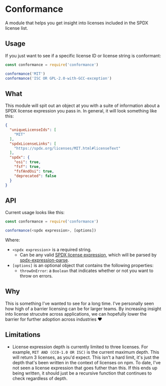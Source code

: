 # Conformance

A module that helps you get insight into licenses included in the SPDX license list.

## Usage

If you just want to see if a specific license ID or license string is conformant:

```js
const conformance = require('conformance')

conformance('MIT')
conformance('ISC OR GPL-2.0-with-GCC-exception')
```

## What

This module will spit out an object at you with a suite of information about a SPDX license expression you pass in. In general, it will look something like this:

```json
{
  "uniqueLicenseIds": [
    "MIT"
  ],
  "spdxLicenseLinks": [
    "https://spdx.org/licenses/MIT.html#licenseText"
  ],
  "spdx": {
    "osi": true,
    "fsf": true,
    "fsfAndOsi": true,
    "deprecated": false
  }
}
```

## API

Current usage looks like this:

```js
const conformance = require('conformance')

conformance(<spdx expression>, [options])
```

Where:

- `<spdx expression`> is a required string.
  - Can be any valid [SPDX license expression](https://spdx.org/spdx-specification-21-web-version#h.jxpfx0ykyb60), which will be parsed by [spdx-expression-parse](https://www.npmjs.com/package/spdx-expression-parse).
- `[options]` is an optional object that contains the following properties:
  - `throwOnError`: a `Boolean` that indicates whether or not you want to throw on errors.

## Why

This is something I've wanted to see for a long time. I've personally seen how high of a barrier licensing can be for larger teams. By increasing insight into license strucutre across applications, we can hopefully lower the barrier for further adoption across industries ❤️

## Limitations

- License expression depth is currently limited to three licenses. For example, `MIT AND (CC0-1.0 OR ISC)` is the current maximum depth. This will return 3 licenses, as you'd expect. This isn't a hard limit, it's just the depth that's been written in the context of licenses on npm. To date, I've not seen a license expression that goes futher than this. If this ends up being written, it should just be a recursive function that continues to check regardless of depth.
